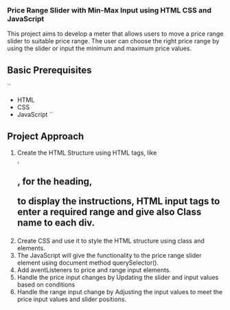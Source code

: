 ### Price Range Slider with Min-Max Input using HTML CSS and JavaScript
This project aims to develop a meter that allows users to move a price range slider to suitable price range. The user can choose the right price range by using the slider or input the minimum and maximum price values.

## Basic Prerequisites
``
- HTML 
- CSS
- JavaScript
``

## Project Approach


1. Create the HTML Structure using HTML tags, like <div>, <h2>, for the heading, <p> to display the instructions, HTML input tags to enter a required range and give also Class name to each div.
2. Create CSS and use it to style the HTML structure using class and elements.
3. The JavaScript will give the functionality to the price range slider element using document method querySelector().
4. Add aventListeners to price and range input elements.
5. Handle the price input changes by Updating the slider and input values based on conditions
6. Handle the range input change by Adjusting the input values to meet the price input values and slider positions.